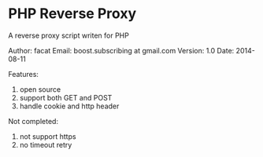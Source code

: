 PHP Reverse Proxy
===============

A reverse proxy script writen for PHP

Author: facat 
Email: boost.subscribing at gmail.com
Version: 1.0
Date: 2014-08-11


Features:
1. open source
2. support both GET and POST
3. handle cookie and http header

Not completed:
1. not support https 
2. no timeout retry
